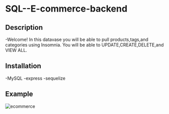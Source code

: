 # SQL--E-commerce-backend

## Description 
-Welcome! In this datavase you will be able to pull products,tags,and categories using Insomnia. You will be able to UPDATE,CREATE,DELETE,and VIEW ALL. 

## Installation
-MySQL
-express
-sequelize


## Example 
![ecommerce](https://user-images.githubusercontent.com/107505768/188503306-03fbf253-74ea-4832-8529-8f855888f8de.PNG)
